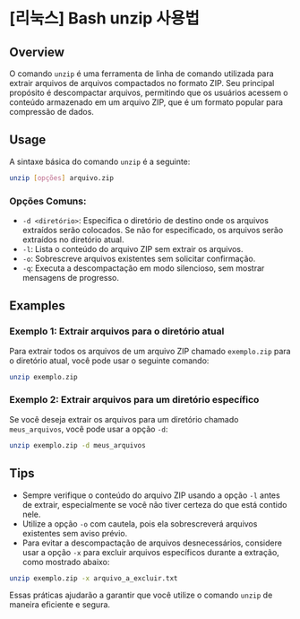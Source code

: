 # [리눅스] Bash unzip 사용법

## Overview
O comando `unzip` é uma ferramenta de linha de comando utilizada para extrair arquivos de arquivos compactados no formato ZIP. Seu principal propósito é descompactar arquivos, permitindo que os usuários acessem o conteúdo armazenado em um arquivo ZIP, que é um formato popular para compressão de dados.

## Usage
A sintaxe básica do comando `unzip` é a seguinte:

```bash
unzip [opções] arquivo.zip
```

### Opções Comuns:
- `-d <diretório>`: Especifica o diretório de destino onde os arquivos extraídos serão colocados. Se não for especificado, os arquivos serão extraídos no diretório atual.
- `-l`: Lista o conteúdo do arquivo ZIP sem extrair os arquivos.
- `-o`: Sobrescreve arquivos existentes sem solicitar confirmação.
- `-q`: Executa a descompactação em modo silencioso, sem mostrar mensagens de progresso.

## Examples
### Exemplo 1: Extrair arquivos para o diretório atual
Para extrair todos os arquivos de um arquivo ZIP chamado `exemplo.zip` para o diretório atual, você pode usar o seguinte comando:

```bash
unzip exemplo.zip
```

### Exemplo 2: Extrair arquivos para um diretório específico
Se você deseja extrair os arquivos para um diretório chamado `meus_arquivos`, você pode usar a opção `-d`:

```bash
unzip exemplo.zip -d meus_arquivos
```

## Tips
- Sempre verifique o conteúdo do arquivo ZIP usando a opção `-l` antes de extrair, especialmente se você não tiver certeza do que está contido nele.
- Utilize a opção `-o` com cautela, pois ela sobrescreverá arquivos existentes sem aviso prévio.
- Para evitar a descompactação de arquivos desnecessários, considere usar a opção `-x` para excluir arquivos específicos durante a extração, como mostrado abaixo:

```bash
unzip exemplo.zip -x arquivo_a_excluir.txt
```

Essas práticas ajudarão a garantir que você utilize o comando `unzip` de maneira eficiente e segura.